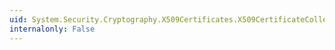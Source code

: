 ```yaml
---
uid: System.Security.Cryptography.X509Certificates.X509CertificateCollection.GetHashCode
internalonly: False
---
```

